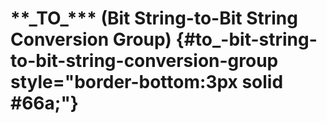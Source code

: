 # \*\*\_TO\_\*\*\* (Bit String-to-Bit String Conversion Group) {#to_-bit-string-to-bit-string-conversion-group style="border-bottom:3px solid #66a;"}
